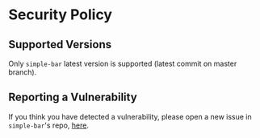 # Security Policy

## Supported Versions

Only `simple-bar` latest version is supported (latest commit on master branch).

## Reporting a Vulnerability

If you think you have detected a vulnerability, please open a new issue in `simple-bar`'s repo, [here](https://github.com/Jean-Tinland/simple-bar/issues).
